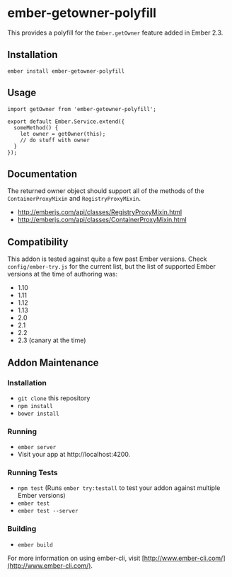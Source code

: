 # ember-getowner-polyfill

This provides a polyfill for the `Ember.getOwner` feature added in Ember 2.3.

## Installation

```
ember install ember-getowner-polyfill
```

## Usage

```
import getOwner from 'ember-getowner-polyfill';

export default Ember.Service.extend({
  someMethod() {
    let owner = getOwner(this);
    // do stuff with owner
  }
});
```

## Documentation

The returned owner object should support all of the methods of the `ContainerProxyMixin` and `RegistryProxyMixin`.

* http://emberjs.com/api/classes/RegistryProxyMixin.html
* http://emberjs.com/api/classes/ContainerProxyMixin.html

## Compatibility

This addon is tested against quite a few past Ember versions. Check `config/ember-try.js` for the current list, but
the list of supported Ember versions at the time of authoring was:

* 1.10
* 1.11
* 1.12
* 1.13
* 2.0
* 2.1
* 2.2
* 2.3 (canary at the time)

## Addon Maintenance

### Installation

* `git clone` this repository
* `npm install`
* `bower install`

### Running

* `ember server`
* Visit your app at http://localhost:4200.

### Running Tests

* `npm test` (Runs `ember try:testall` to test your addon against multiple Ember versions)
* `ember test`
* `ember test --server`

### Building

* `ember build`

For more information on using ember-cli, visit [http://www.ember-cli.com/](http://www.ember-cli.com/).
